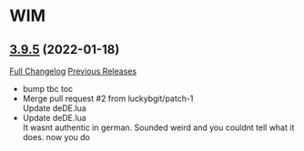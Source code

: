 # WIM

## [3.9.5](https://github.com/Legacy-of-Sylvanaar/wow-instant-messenger/tree/3.9.5) (2022-01-18)
[Full Changelog](https://github.com/Legacy-of-Sylvanaar/wow-instant-messenger/compare/3.9.4...3.9.5) [Previous Releases](https://github.com/Legacy-of-Sylvanaar/wow-instant-messenger/releases)

- bump tbc toc  
- Merge pull request #2 from luckybgit/patch-1  
    Update deDE.lua  
- Update deDE.lua  
    It wasnt authentic in german. Sounded weird and you couldnt tell what it does. now you do  